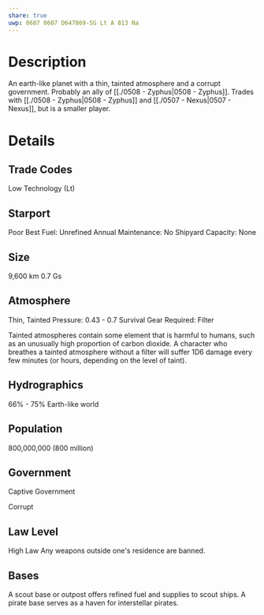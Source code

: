 ```yaml
---
share: true
uwp: 0607 0607 D647869-5G Lt A 813 Na
---
```


# Description
An earth-like planet with a thin, tainted atmosphere and a corrupt government. Probably an ally of [[./0508 - Zyphus|0508 - Zyphus]]. Trades with [[./0508 - Zyphus|0508 - Zyphus]] and [[./0507 - Nexus|0507 - Nexus]], but is a smaller player.

# Details
## Trade Codes
Low Technology (Lt)

## Starport
Poor
Best Fuel: Unrefined
Annual Maintenance: No
Shipyard Capacity: None

## Size
9,600 km
0.7 Gs

## Atmosphere
Thin, Tainted
Pressure: 0.43 - 0.7
Survival Gear Required: Filter

Tainted atmospheres contain some element that is harmful to humans, such as an unusually high proportion of carbon dioxide. A character who breathes a tainted atmosphere without a filter will suffer 1D6 damage every few minutes (or hours, depending on the level of taint).

## Hydrographics
66% - 75%
Earth-like world

## Population
800,000,000 (800 million)

## Government
Captive Government

Corrupt

## Law Level
High Law
Any weapons outside one's residence are banned.

## Bases
A scout base or outpost offers refined fuel and supplies to scout ships.
A pirate base serves as a haven for interstellar pirates.